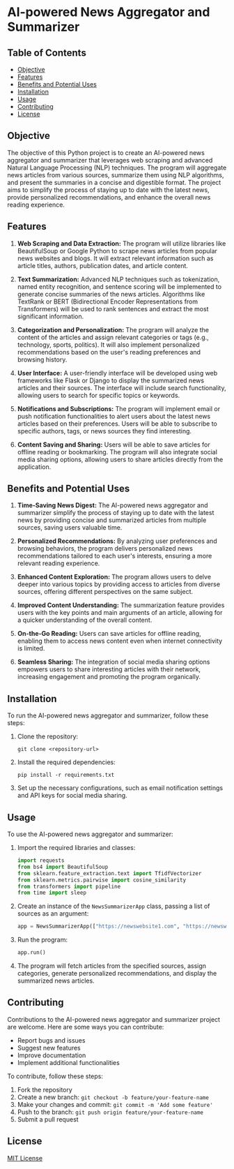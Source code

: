 # AI-powered News Aggregator and Summarizer

## Table of Contents

- [Objective](#objective)
- [Features](#features)
- [Benefits and Potential Uses](#benefits-and-potential-uses)
- [Installation](#installation)
- [Usage](#usage)
- [Contributing](#contributing)
- [License](#license)

## Objective

The objective of this Python project is to create an AI-powered news aggregator and summarizer that leverages web scraping and advanced Natural Language Processing (NLP) techniques. The program will aggregate news articles from various sources, summarize them using NLP algorithms, and present the summaries in a concise and digestible format. The project aims to simplify the process of staying up to date with the latest news, provide personalized recommendations, and enhance the overall news reading experience.

## Features

1. **Web Scraping and Data Extraction:** The program will utilize libraries like BeautifulSoup or Google Python to scrape news articles from popular news websites and blogs. It will extract relevant information such as article titles, authors, publication dates, and article content.

2. **Text Summarization:** Advanced NLP techniques such as tokenization, named entity recognition, and sentence scoring will be implemented to generate concise summaries of the news articles. Algorithms like TextRank or BERT (Bidirectional Encoder Representations from Transformers) will be used to rank sentences and extract the most significant information.

3. **Categorization and Personalization:** The program will analyze the content of the articles and assign relevant categories or tags (e.g., technology, sports, politics). It will also implement personalized recommendations based on the user's reading preferences and browsing history.

4. **User Interface:** A user-friendly interface will be developed using web frameworks like Flask or Django to display the summarized news articles and their sources. The interface will include search functionality, allowing users to search for specific topics or keywords.

5. **Notifications and Subscriptions:** The program will implement email or push notification functionalities to alert users about the latest news articles based on their preferences. Users will be able to subscribe to specific authors, tags, or news sources they find interesting.

6. **Content Saving and Sharing:** Users will be able to save articles for offline reading or bookmarking. The program will also integrate social media sharing options, allowing users to share articles directly from the application.

## Benefits and Potential Uses

1. **Time-Saving News Digest:** The AI-powered news aggregator and summarizer simplify the process of staying up to date with the latest news by providing concise and summarized articles from multiple sources, saving users valuable time.

2. **Personalized Recommendations:** By analyzing user preferences and browsing behaviors, the program delivers personalized news recommendations tailored to each user's interests, ensuring a more relevant reading experience.

3. **Enhanced Content Exploration:** The program allows users to delve deeper into various topics by providing access to articles from diverse sources, offering different perspectives on the same subject.

4. **Improved Content Understanding:** The summarization feature provides users with the key points and main arguments of an article, allowing for a quicker understanding of the overall content.

5. **On-the-Go Reading:** Users can save articles for offline reading, enabling them to access news content even when internet connectivity is limited.

6. **Seamless Sharing:** The integration of social media sharing options empowers users to share interesting articles with their network, increasing engagement and promoting the program organically.

## Installation

To run the AI-powered news aggregator and summarizer, follow these steps:

1. Clone the repository:

   ```shell
   git clone <repository-url>
   ```

2. Install the required dependencies:

   ```shell
   pip install -r requirements.txt
   ```

3. Set up the necessary configurations, such as email notification settings and API keys for social media sharing.

## Usage

To use the AI-powered news aggregator and summarizer:

1. Import the required libraries and classes:

   ```python
   import requests
   from bs4 import BeautifulSoup
   from sklearn.feature_extraction.text import TfidfVectorizer
   from sklearn.metrics.pairwise import cosine_similarity
   from transformers import pipeline
   from time import sleep
   ```

2. Create an instance of the `NewsSummarizerApp` class, passing a list of sources as an argument:

   ```python
   app = NewsSummarizerApp(["https://newswebsite1.com", "https://newswebsite2.com"])
   ```

3. Run the program:

   ```python
   app.run()
   ```

4. The program will fetch articles from the specified sources, assign categories, generate personalized recommendations, and display the summarized news articles.

## Contributing

Contributions to the AI-powered news aggregator and summarizer project are welcome. Here are some ways you can contribute:

- Report bugs and issues
- Suggest new features
- Improve documentation
- Implement additional functionalities

To contribute, follow these steps:

1. Fork the repository
2. Create a new branch: `git checkout -b feature/your-feature-name`
3. Make your changes and commit: `git commit -m 'Add some feature'`
4. Push to the branch: `git push origin feature/your-feature-name`
5. Submit a pull request

## License

[MIT License](LICENSE)